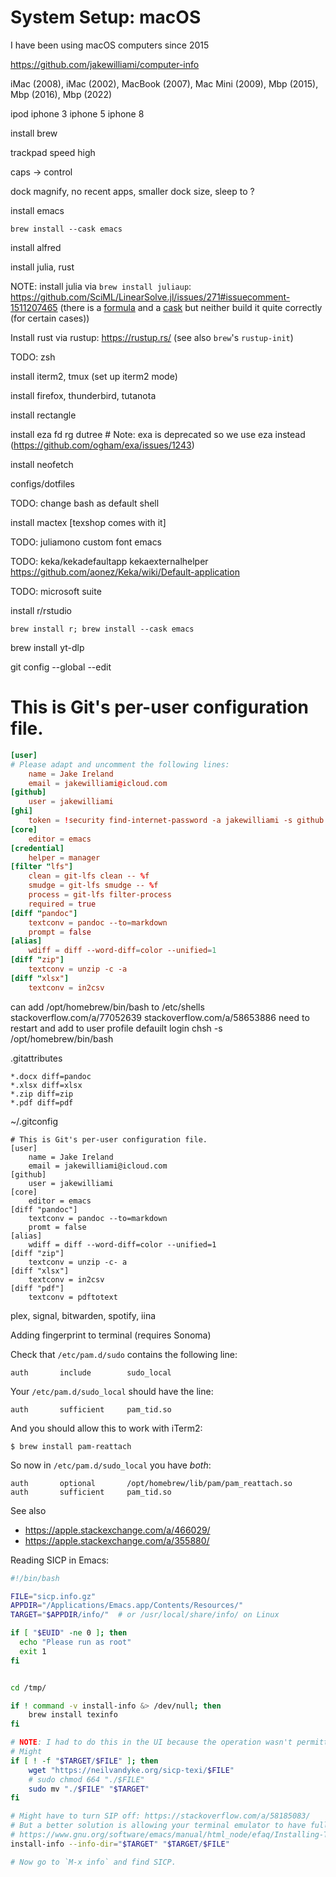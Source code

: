 # System Setup: macOS

I have been using macOS computers since 2015

https://github.com/jakewilliami/computer-info

iMac (2008), iMac (2002), MacBook (2007), Mac Mini (2009), Mbp (2015), Mbp (2016), Mbp (2022)

ipod
iphone 3
iphone 5
iphone 8


install brew

trackpad speed high

caps -> control

dock magnify, no recent apps, smaller dock size, sleep to ?

install emacs
```
brew install --cask emacs
```

install alfred

install julia, rust

NOTE: install julia via `brew install juliaup`: https://github.com/SciML/LinearSolve.jl/issues/271#issuecomment-1511207465 (there is a [formula](https://formulae.brew.sh/formula/julia) and a [cask](https://formulae.brew.sh/cask/julia) but neither build it quite correctly (for certain cases))

Install rust via rustup: https://rustup.rs/ (see also `brew`'s `rustup-init`)

TODO: zsh

install iterm2, tmux (set up iterm2 mode)

install firefox, thunderbird, tutanota

install rectangle

install eza fd rg dutree  # Note: exa is deprecated so we use eza instead (https://github.com/ogham/exa/issues/1243)

install neofetch

configs/dotfiles

TODO: change bash as default shell

install mactex [texshop comes with it]

TODO: juliamono custom font emacs

TODO: keka/kekadefaultapp kekaexternalhelper
https://github.com/aonez/Keka/wiki/Default-application

TODO: microsoft suite

install r/rstudio
```
brew install r; brew install --cask emacs
```


brew install yt-dlp

git config --global --edit

# This is Git's per-user configuration file.
```conf
[user]
# Please adapt and uncomment the following lines:
	name = Jake Ireland
	email = jakewilliami@icloud.com
[github]
	user = jakewilliami
[ghi]
	token = !security find-internet-password -a jakewilliami -s github.com -l 'ghi token' -w
[core]
	editor = emacs
[credential]
	helper = manager
[filter "lfs"]
	clean = git-lfs clean -- %f
	smudge = git-lfs smudge -- %f
	process = git-lfs filter-process
	required = true
[diff "pandoc"]
    textconv = pandoc --to=markdown
    prompt = false
[alias]
    wdiff = diff --word-diff=color --unified=1
[diff "zip"]
    textconv = unzip -c -a
[diff "xlsx"]
    textconv = in2csv
```

can add /opt/homebrew/bin/bash to /etc/shells
stackoverflow.com/a/77052639
stackoverflow.com/a/58653886
need to restart and add to user profile defauilt login
chsh -s /opt/homebrew/bin/bash


.gitattributes
```
*.docx diff=pandoc
*.xlsx diff=xlsx
*.zip diff=zip
*.pdf diff=pdf
```

~/.gitconfig
```
# This is Git's per-user configuration file.
[user]
    name = Jake Ireland
    email = jakewilliami@icloud.com
[github]
    user = jakewilliami
[core]
    editor = emacs
[diff "pandoc"]
    textconv = pandoc --to=markdown
    promt = false
[alias]
    wdiff = diff --word-diff=color --unified=1
[diff "zip"]
    textconv = unzip -c- a
[diff "xlsx"]
    textconv = in2csv
[diff "pdf"]
    textconv = pdftotext
```




plex, signal, bitwarden, spotify, iina

Adding fingerprint to terminal (requires Sonoma)

Check that `/etc/pam.d/sudo` contains the following line:
```
auth       include        sudo_local
```
Your `/etc/pam.d/sudo_local` should have the line:
```
auth       sufficient     pam_tid.so
```
And you should allow this to work with iTerm2:
```
$ brew install pam-reattach
```
So now in `/etc/pam.d/sudo_local` you have *both*:
```
auth       optional       /opt/homebrew/lib/pam/pam_reattach.so
auth       sufficient     pam_tid.so
```
See also
  - https://apple.stackexchange.com/a/466029/
  - https://apple.stackexchange.com/a/355880/

Reading SICP in Emacs:
```bash
#!/bin/bash

FILE="sicp.info.gz"
APPDIR="/Applications/Emacs.app/Contents/Resources/"
TARGET="$APPDIR/info/"  # or /usr/local/share/info/ on Linux

if [ "$EUID" -ne 0 ]; then
  echo "Please run as root"
  exit 1
fi


cd /tmp/

if ! command -v install-info &> /dev/null; then
    brew install texinfo
fi

# NOTE: I had to do this in the UI because the operation wasn't permitted in terminal...
# Might
if [ ! -f "$TARGET/$FILE" ]; then
    wget "https://neilvandyke.org/sicp-texi/$FILE"
    # sudo chmod 664 "./$FILE"
    sudo mv "./$FILE" "$TARGET"
fi

# Might have to turn SIP off: https://stackoverflow.com/a/58185083/
# But a better solution is allowing your terminal emulator to have full disk access: https://stackoverflow.com/a/70236034/
# https://www.gnu.org/software/emacs/manual/html_node/efaq/Installing-Texinfo-documentation.html
install-info --info-dir="$TARGET" "$TARGET/$FILE"

# Now go to `M-x info` and find SICP.
```
